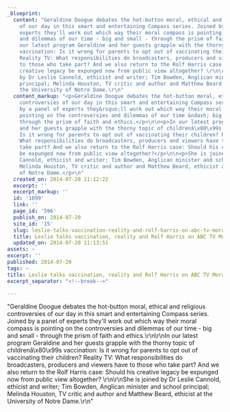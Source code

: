 ```yaml
---
_blueprint:
  content: "Geraldine Doogue debates the hot-button moral, ethical and religious controversies
    of our day in this smart and entertaining Compass series. Joined by a panel of
    experts they'll work out which way their moral compass is pointing on the controversies
    and dilemmas of our time - big and small - through the prism of faith and ethics.\r\n\r\nIn
    our latest program Geraldine and her guests grapple with the thorny topic of childrenâ\x80\x99s
    vaccination: Is it wrong for parents to opt out of vaccinating their children?
    Reality TV: What responsibilities do broadcasters, producers and viewers have
    to those who take part? And we also return to the Rolf Harris case: Should his
    creative legacy be expunged now from public view altogether? \r\n\r\nShe is joined
    by Dr Leslie Cannold, ethicist and writer; Tim Bowden, Anglican minister and school
    principal; Melinda Houston, TV critic and author and Matthew Beard, ethicist at
    the University of Notre Dame.\r\n"
  content_markup: "<p>Geraldine Doogue debates the hot-button moral, ethical and religious
    controversies of our day in this smart and entertaining Compass series. Joined
    by a panel of experts they&rsquo;ll work out which way their moral compass is
    pointing on the controversies and dilemmas of our time &ndash; big and small &ndash;
    through the prism of faith and ethics.</p>\n\n<p>In our latest program Geraldine
    and her guests grapple with the thorny topic of childrenâ\x80\x99s vaccination:
    Is it wrong for parents to opt out of vaccinating their children? Reality TV:
    What responsibilities do broadcasters, producers and viewers have to those who
    take part? And we also return to the Rolf Harris case: Should his creative legacy
    be expunged now from public view altogether?</p>\n\n<p>She is joined by Dr Leslie
    Cannold, ethicist and writer; Tim Bowden, Anglican minister and school principal;
    Melinda Houston, TV critic and author and Matthew Beard, ethicist at the University
    of Notre Dame.</p>\n"
  created_on: 2014-07-20 11:12:22
  excerpt: ''
  excerpt_markup: ''
  id: '1099'
  link: ''
  page_id: '596'
  publish_on: 2014-07-20
  site_id: '15'
  slug: leslie-talks-vaccination-reality-and-rolf-harris-on-abc-tv-moral-compass
  title: Leslie talks vaccination, reality and Rolf Harris on ABC TV Moral Compass
  updated_on: 2014-07-20 11:13:51
assets: ~
excerpt: ''
published: 2014-07-20
tags: ~
title: Leslie talks vaccination, reality and Rolf Harris on ABC TV Moral Compass
excerpt_separator: "<!--break-->"

---
```


"Geraldine Doogue debates the hot-button moral, ethical and religious controversies
  of our day in this smart and entertaining Compass series. Joined by a panel of experts
  they'll work out which way their moral compass is pointing on the controversies
  and dilemmas of our time - big and small - through the prism of faith and ethics.<!--break-->\r\n\r\nIn
  our latest program Geraldine and her guests grapple with the thorny topic of childrenâ\x80\x99s
  vaccination: Is it wrong for parents to opt out of vaccinating their children? Reality
  TV: What responsibilities do broadcasters, producers and viewers have to those who
  take part? And we also return to the Rolf Harris case: Should his creative legacy
  be expunged now from public view altogether? \r\n\r\nShe is joined by Dr Leslie
  Cannold, ethicist and writer; Tim Bowden, Anglican minister and school principal;
  Melinda Houston, TV critic and author and Matthew Beard, ethicist at the University
  of Notre Dame.\r\n"

